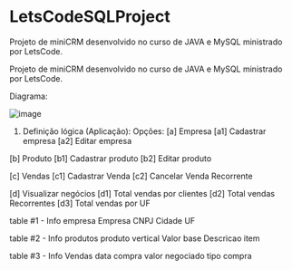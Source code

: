 # LetsCodeSQLProject
Projeto de miniCRM desenvolvido no curso de JAVA e MySQL ministrado por LetsCode.

Projeto de miniCRM desenvolvido no curso de JAVA e MySQL ministrado por LetsCode.

Diagrama:

![image](https://user-images.githubusercontent.com/54718961/168173439-cb7a3770-993a-43c1-87b0-92a229158742.png)



1. Definição lógica (Aplicação):
Opções: 
[a] Empresa
[a1] Cadastrar empresa
[a2] Editar empresa

[b] Produto
[b1] Cadastrar produto
[b2] Editar produto

[c] Vendas 
[c1] Cadastrar Venda
[c2] Cancelar Venda Recorrente

[d] Visualizar negócios
[d1] Total vendas por clientes
[d2] Total vendas Recorrentes
[d3] Total vendas por UF



table #1 - Info empresa
Empresa
CNPJ
Cidade
UF


table #2 - Info produtos 
produto
vertical
Valor base
Descricao item


table #3 - Info Vendas
data compra
valor negociado
tipo compra


